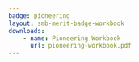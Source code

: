 ```yaml
---
badge: pioneering
layout: smb-merit-badge-workbook
downloads:
    - name: Pioneering Workbook
      url: pioneering-workbook.pdf
---
```

